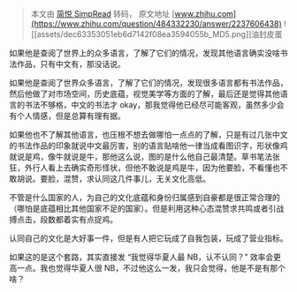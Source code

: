 > 本文由 [简悦 SimpRead](http://ksria.com/simpread/) 转码， 原文地址 [www.zhihu.com](https://www.zhihu.com/question/484332230/answer/2237606438) ![[assets/dec63353051eb6d7142f08ea3594055b_MD5.png]]油封皮蛋

如果他是查阅了世界上的众多语言，了解了它们的情况，发现其他语言确实没啥书法作品，只有中文有，那没话说。

如果他是查阅了世界众多语言，了解了它们的情况，发现很多语言都有书法作品，然后他做了对市场空间，历史底蕴，视觉美学等方面的了解，最后还是觉得其他语言的书法不够格，中文的书法才 okay，那我觉得他已经尽可能客观，虽然多少会有个人情感，但是总算有理有据。

如果他也不了解其他语言，也压根不想去做哪怕一点点的了解，只是有过几张中文的书法作品的印象就说中文最厉害，别的语言贴啥他一律当成看图识字，形状像鸡就说是鸡，像牛就说是牛，那他这么说，图的是什么他自己最清楚。草书笔法张狂，外行人看上去确实奇形怪状，但他不敢说是鸡是牛，因为他要脸，不看懂也不敢胡说。要脸，混赞，求认同这几件事儿，无关文化高低。

不管是什么国家的人，为自己的文化底蕴和身份归属感到自豪都是很正常合理的（哪怕是底蕴相比其他国家不足的国家）。但是利用这种心态混赞求共鸣或者引战搏点击，段数都着实有点捉鸡。

认同自己的文化是大好事一件，但是有人把它玩成了自我包装，玩成了营业指标。

如果这的是这个套路，其实直接发 “我觉得华夏人最 NB，认不认同？” 效率会更高一点。我也觉得华夏人很 NB，不过他这么一发，我只会觉得，他是不是有那个啥？